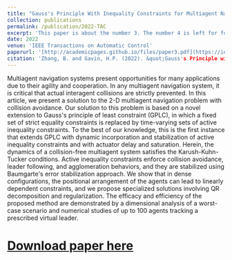 ```yaml
---
title: "Gauss's Principle With Inequality Constraints for Multiagent Navigation and Control"
collection: publications
permalink: /publication/2022-TAC
excerpt: 'This paper is about the number 3. The number 4 is left for future work.'
date: 2022
venue: 'IEEE Transactions on Automatic Control'
paperurl: '[http://academicpages.github.io/files/paper3.pdf](https://ieeexplore-ieee-org.proxy.lib.duke.edu/document/9354990)'
citation: 'Zhang, B. and Gavin, H.P. (2022). &quot;Gauss's Principle with Inequality Constraints for Multi-agent Navigation and Control.&quot; <i>IEEE Transactions on Automatic Control</i>, 67(2), pp. 810-823. doi: 10.1109/TAC.2021.3059677.' 
---
```

Multiagent navigation systems present opportunities for many applications due to their agility and cooperation. In any multiagent navigation system, it is critical that actual interagent collisions are strictly prevented. In this article, we present a solution to the 2-D multiagent navigation problem with collision avoidance. Our solution to this problem is based on a novel extension to Gauss's principle of least constraint (GPLC), in which a fixed set of strict equality constraints is replaced by time-varying sets of active inequality constraints. To the best of our knowledge, this is the first instance that extends GPLC with dynamic incorporation and stabilization of active inequality constraints and with actuator delay and saturation. Herein, the dynamics of a collision-free multiagent system satisfies the Karush-Kuhn-Tucker conditions. Active inequality constraints enforce collision avoidance, leader following, and agglomeration behaviors, and they are stabilized using Baumgarte's error stabilization approach. We show that in dense configurations, the positional arrangement of the agents can lead to linearly dependent constraints, and we propose specialized solutions involving QR decomposition and regularization. The efficacy and efficiency of the proposed method are demonstrated by a dimensional analysis of a worst-case scenario and numerical studies of up to 100 agents tracking a prescribed virtual leader.

# [Download paper here](http://academicpages.github.io/files/paper3.pdf)
